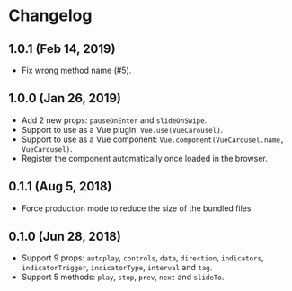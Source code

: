 # Changelog

## 1.0.1 (Feb 14, 2019)

- Fix wrong method name (#5).

## 1.0.0 (Jan 26, 2019)

- Add 2 new props: `pauseOnEnter` and `slideOnSwipe`.
- Support to use as a Vue plugin: `Vue.use(VueCarousel)`.
- Support to use as a Vue component: `Vue.component(VueCarousel.name, VueCarousel)`.
- Register the component automatically once loaded in the browser.

## 0.1.1 (Aug 5, 2018)

- Force production mode to reduce the size of the bundled files.

## 0.1.0 (Jun 28, 2018)

- Support 9 props: `autoplay`, `controls`, `data`, `direction`, `indicators`, `indicatorTrigger`, `indicatorType`, `interval` and `tag`.
- Support 5 methods: `play`, `stop`, `prev`, `next` and `slideTo`.
